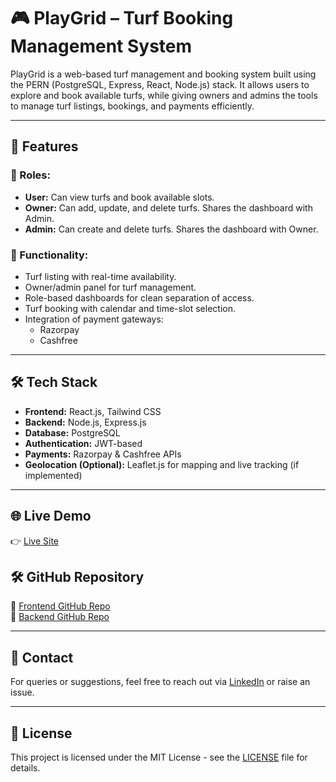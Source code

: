 # 🎮 PlayGrid – Turf Booking Management System

PlayGrid is a web-based turf management and booking system built using the PERN (PostgreSQL, Express, React, Node.js) stack. It allows users to explore and book available turfs, while giving owners and admins the tools to manage turf listings, bookings, and payments efficiently.

---

## 🚀 Features

### 👤 Roles:
- **User:** Can view turfs and book available slots.
- **Owner:** Can add, update, and delete turfs. Shares the dashboard with Admin.
- **Admin:** Can create and delete turfs. Shares the dashboard with Owner.

### 🧩 Functionality:
- Turf listing with real-time availability.
- Owner/admin panel for turf management.
- Role-based dashboards for clean separation of access.
- Turf booking with calendar and time-slot selection.
- Integration of payment gateways:
  - Razorpay
  - Cashfree

---

## 🛠️ Tech Stack

- **Frontend:** React.js, Tailwind CSS
- **Backend:** Node.js, Express.js
- **Database:** PostgreSQL
- **Authentication:** JWT-based
- **Payments:** Razorpay & Cashfree APIs
- **Geolocation (Optional):** Leaflet.js for mapping and live tracking (if implemented)

---

## 🌐 Live Demo

👉 [Live Site](https://play-grid.vercel.app/)

## 🛠 GitHub Repository

🔗 [Frontend GitHub Repo](https://github.com/avb24025/PlayGrid/tree/main/frontend)  
🔗 [Backend GitHub Repo](https://github.com/avb24025/PlayGrid/tree/main/Backend)

---

## 📩 Contact

For queries or suggestions, feel free to reach out via [LinkedIn](https://www.linkedin.com/in/your-profile/) or raise an issue.

---

## 📄 License

This project is licensed under the MIT License - see the [LICENSE](LICENSE) file for details.
